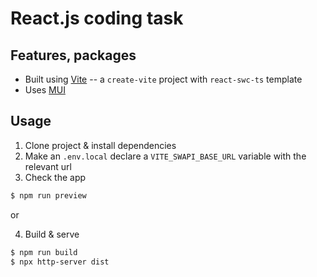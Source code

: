 # React.js coding task

## Features, packages

- Built using [Vite](https://vitejs.dev/) -- a `create-vite` project with `react-swc-ts` template
- Uses [MUI](https://mui.com/core/)

## Usage

1. Clone project & install dependencies
2. Make an `.env.local` declare a `VITE_SWAPI_BASE_URL` variable with the relevant url
3. Check the app

```bash
$ npm run preview
```

or

4. Build & serve

```bash
$ npm run build
$ npx http-server dist
```
